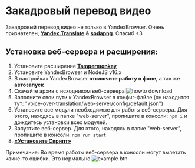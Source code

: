 # Закадровый перевод видео

Закадровый перевод видео не только в YandexBrowser.
Очень признателен, **[Yandex.Translate](https://translate.yandex.ru/)** & **[sodapng](https://github.com/sodapng)**. Спасиб <3

## Установка веб-сервера и расширения:

1. Установите расширение **[Tampermonkey](https://www.tampermonkey.net/)**
2. Установите YandexBrowser и NodeJS v16.x
3. В настройках YandexBrowser **отключите работу в фоне**, а так же **автозапуск**
4. Скачайте архив с исходником веб-сервера
![howto download](https://github.com/ilyhalight/voice-over-translation/blob/master/img/howto_download.png "howto_download")
5. Заполните свои пути к YandexBrowser в конфиг-файле (он находится тут: "voice-over-translation/web-server/config/default.json")
6. Установите все модули необходимые для работы веб-сервера. Для этого, находясь в папке "web-server", пропишите в консоли: ```npm i``` и дождитесь установки всех модулей.
7. Запустите веб-сервер. Для этого, находясь в папке "web-server", пропишите в консоли: ```npm run start```
8. **[«Установите Скрипт»](https://raw.githubusercontent.com/ilyhalight/voice-over-translation/master/vot.user.js)**

Примечание: Во время работы веб-сервера в консоли могут вылетать какие-то ошибки. Это нормально
![example btn](https://github.com/ilyhalight/voice-over-translation/blob/master/img/example.jpg "btn")

